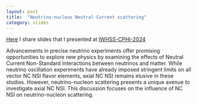```yaml
---
layout: post
title:  "Neutrino-nucleus Neutral Current scattering"
category: slides
---
```

[Here][slide] I share slides that I presented at [IWHSS-CPHI-2024][indico]

Advancements in precise neutrino experiments offer promising opportunities to explore new physics by examining the effects of Neutral Current Non-Standard Interactions between neutrinos and matter. While neutrino oscillation experiments have already imposed stringent limits on all vector NC NSI flavor elements, axial NC NSI remains elusive in these studies. However, neutrino-nucleon scattering presents a unique avenue to investigate axial NC NSI. This discussion focuses on the influence of NC NSI on neutrino-nucleon scattering.

[slide]: https://www.overleaf.com/read/rmssrhmbdnqj#c18ed8
[indico]: https://indico.cern.ch/event/1358446/contributions/6155132/
